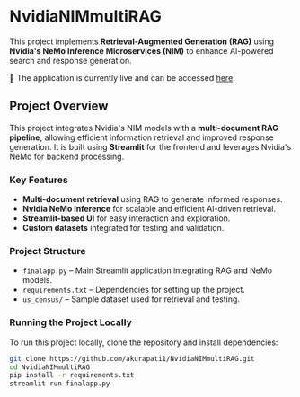# NvidiaNIMmultiRAG  

This project implements **Retrieval-Augmented Generation (RAG)** using **Nvidia's NeMo Inference Microservices (NIM)** to enhance AI-powered search and response generation.  

🚀 The application is currently live and can be accessed [here](https://nvidianimmultirag-lnhephhb7y8fsf55by53nr.streamlit.app/).  

## Project Overview  

This project integrates Nvidia's NIM models with a **multi-document RAG pipeline**, allowing efficient information retrieval and improved response generation. It is built using **Streamlit** for the frontend and leverages Nvidia's NeMo for backend processing.  

### Key Features  
- **Multi-document retrieval** using RAG to generate informed responses.  
- **Nvidia NeMo Inference** for scalable and efficient AI-driven retrieval.  
- **Streamlit-based UI** for easy interaction and exploration.  
- **Custom datasets** integrated for testing and validation.  

### Project Structure  
- `finalapp.py` – Main Streamlit application integrating RAG and NeMo models.  
- `requirements.txt` – Dependencies for setting up the project.  
- `us_census/` – Sample dataset used for retrieval and testing.  

### Running the Project Locally  
To run this project locally, clone the repository and install dependencies:  
```sh
git clone https://github.com/akurapati1/NvidiaNIMmultiRAG.git  
cd NvidiaNIMmultiRAG  
pip install -r requirements.txt  
streamlit run finalapp.py  
